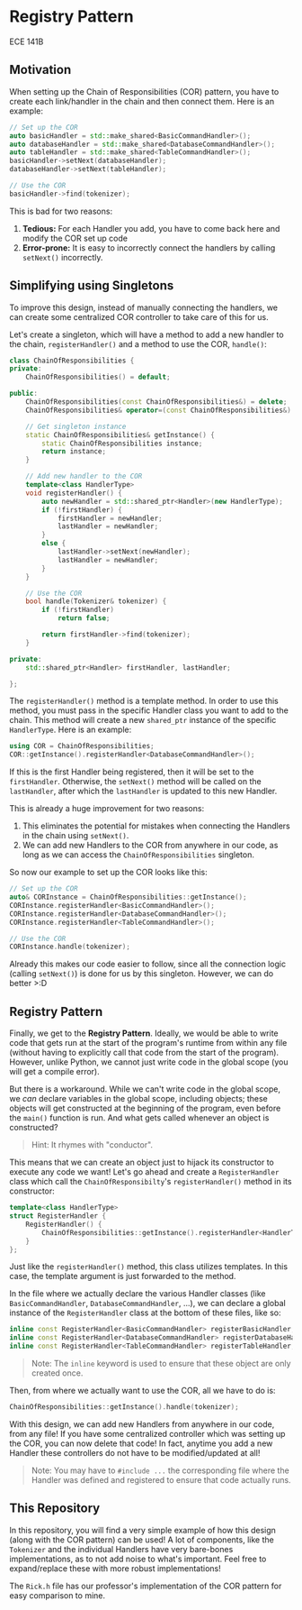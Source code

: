# Registry Pattern
ECE 141B

## Motivation

When setting up the Chain of Responsibilities (COR) pattern, you have to
create each link/handler in the chain and then connect them. 
Here is an example:

```cpp
// Set up the COR
auto basicHandler = std::make_shared<BasicCommandHandler>();
auto databaseHandler = std::make_shared<DatabaseCommandHandler>();
auto tableHandler = std::make_shared<TableCommandHandler>();
basicHandler->setNext(databaseHandler);
databaseHandler->setNext(tableHandler);

// Use the COR
basicHandler->find(tokenizer);
```

This is bad for two reasons:
1. **Tedious:** For each Handler you add, you have to come back here and 
modify the COR set up code
2. **Error-prone:** It is easy to incorrectly connect the handlers by 
calling `setNext()` incorrectly.

## Simplifying using Singletons

To improve this design, instead of manually connecting the handlers, we
can create some centralized COR controller to take care of this for us.

Let's create a singleton, which will have a method to add a new handler
to the chain, `registerHandler()` and a method to use the COR, `handle()`:

```cpp
class ChainOfResponsibilities {
private:
    ChainOfResponsibilities() = default;

public:
    ChainOfResponsibilities(const ChainOfResponsibilities&) = delete;
    ChainOfResponsibilities& operator=(const ChainOfResponsibilities&) = delete;

    // Get singleton instance
    static ChainOfResponsibilities& getInstance() {
        static ChainOfResponsibilities instance;
        return instance;
    }

    // Add new handler to the COR
    template<class HandlerType>
    void registerHandler() {
        auto newHandler = std::shared_ptr<Handler>(new HandlerType);
        if (!firstHandler) {
            firstHandler = newHandler;
            lastHandler = newHandler;
        }
        else {
            lastHandler->setNext(newHandler);
            lastHandler = newHandler;
        }
    }

    // Use the COR
    bool handle(Tokenizer& tokenizer) {
        if (!firstHandler)
            return false;

        return firstHandler->find(tokenizer);
    }

private:
    std::shared_ptr<Handler> firstHandler, lastHandler;

};
```

The `registerHandler()` method is a template method. In order to use this
method, you must pass in the specific Handler class you want to add
to the chain. This method will create a new `shared_ptr` instance of the 
specific `HandlerType`. Here is an example:

```cpp
using COR = ChainOfResponsibilities;
COR::getInstance().registerHandler<DatabaseCommandHandler>();
```

If this is the first Handler being registered, then it will be set
to the `firstHandler`. Otherwise, the `setNext()` method will be called on
the `lastHandler`, after which the `lastHandler` is updated to this new
Handler.

This is already a huge improvement for two reasons:
1. This eliminates the potential for mistakes when connecting the Handlers
in the chain using `setNext()`.
2. We can add new Handlers to the COR from anywhere in our code, as long
as we can access the `ChainOfResponsibilities` singleton.

So now our example to set up the COR looks like this:

```cpp
// Set up the COR
auto& CORInstance = ChainOfResponsibilities::getInstance();
CORInstance.registerHandler<BasicCommandHandler>();
CORInstance.registerHandler<DatabaseCommandHandler>();
CORInstance.registerHandler<TableCommandHandler>();

// Use the COR
CORInstance.handle(tokenizer);
```

Already this makes our code easier to follow, since all the connection logic
(calling `setNext()`) is done for us by this singleton. However,
we can do better >:D

## Registry Pattern

Finally, we get to the **Registry Pattern**. Ideally, we would be able to
write code that gets run at the start of the program's runtime from within
any file (without having to explicitly call that code from the start of
the program). However, unlike Python, we cannot just write code in the
global scope (you will get a compile error).

But there is a workaround. While we can't write code in the global scope,
we *can* declare variables in the global scope, including objects; these
objects will get constructed at the beginning of the program, even before
the `main()` function is run. And what gets called whenever an object is
constructed?
    
> Hint: It rhymes with "conductor".

This means that we can create an object just to hijack its constructor
to execute any code we want! Let's go ahead and create a `RegisterHandler`
class which call the `ChainOfResponsibilty`'s `registerHandler()` method
in its constructor:

```cpp
template<class HandlerType>
struct RegisterHandler {
    RegisterHandler() {
        ChainOfResponsibilities::getInstance().registerHandler<HandlerType>();
    }
};
```

Just like the `registerHandler()` method, this class utilizes templates.
In this case, the template argument is just forwarded to the method.

In the file where we actually declare the various Handler classes (like
`BasicCommandHandler`, `DatabaseCommandHandler`, ...), we can declare
a global instance of the `RegisterHandler` class at the bottom of these
files, like so:

```cpp
inline const RegisterHandler<BasicCommandHandler> registerBasicHandler;
inline const RegisterHandler<DatabaseCommandHandler> registerDatabaseHandler;
inline const RegisterHandler<TableCommandHandler> registerTableHandler;
```

> Note: The `inline` keyword is used to ensure that these object are only
> created once.

Then, from where we actually want to use the COR, all we have to do is:

```cpp
ChainOfResponsibilities::getInstance().handle(tokenizer);
```

With this design, we can add new Handlers from anywhere in our code, from
any file! If you have some centralized controller which was setting up the
COR, you can now delete that code! In fact, anytime you add a new Handler
these controllers do not have to be modified/updated at all!

> Note: You may have to `#include ...` the corresponding file where
> the Handler was defined and registered to ensure that code actually
> runs.

## This Repository

In this repository, you will find a very simple example of how this
design (along with the COR pattern) can be used! A lot of components, like
the `Tokenizer` and the individual Handlers have very bare-bones
implementations, as to not add noise to what's important. Feel free
to expand/replace these with more robust implementations!

The `Rick.h` file has our professor's implementation of the COR pattern for
easy comparison to mine.